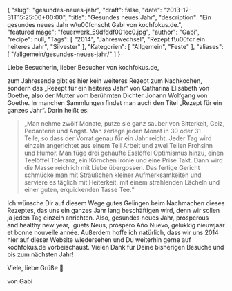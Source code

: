 {
    "slug": "gesundes-neues-jahr",
    "draft": false,
    "date": "2013-12-31T15:25:00+00:00",
    "title": "Gesundes neues Jahr",
    "description": "Ein gesundes neues Jahr w\u00fcnscht Gabi von kochfokus.de.",
    "featuredImage": "feuerwerk_59dfddf001ec0.jpg",
    "author": "Gabi",
    "recipe": null,
    "Tags": [
        "2014",
        "Jahreswechsel",
        "Rezept f\u00fcr ein heiteres Jahr",
        "Silvester"
    ],
    "Kategorien": [
        "Allgemein",
        "Feste"
    ],
    "aliases": [
        "\/allgemein\/gesundes-neues-jahr\/"
    ]
}

Liebe Besucherin, lieber Besucher von kochfokus.de,

zum Jahresende gibt es hier kein weiteres Rezept zum Nachkochen, sondern das &#8222;Rezept für ein heiteres Jahr&#8220; von Catharina Elisabeth von Goethe, also der Mutter vom berühmten Dichter Johann Wolfgang von Goethe. In manchen Sammlungen findet man auch den Titel &#8222;Rezept für ein ganzes Jahr&#8220;. Darin heißt es:

> &#8222;Man nehme zwölf Monate, putze sie ganz sauber von Bitterkeit, Geiz, Pedanterie und Angst. Man zerlege jeden Monat in 30 oder 31 Teile, so dass der Vorrat genau für ein Jahr reicht.
> Jeder Tag wird einzeln angerichtet aus einem Teil Arbeit und zwei Teilen Frohsinn und Humor.
> Man füge drei gehäufte Esslöffel Optimismus hinzu, einen Teelöffel Toleranz, ein Körnchen Ironie und eine Prise Takt.
> Dann wird die Masse reichlich mit Liebe übergossen.
> Das fertige Gericht schmücke man mit Sträußchen kleiner Aufmerksamkeiten
> und serviere es täglich mit Heiterkeit, mit einem strahlenden Lächeln
> und einer guten, erquickenden Tasse Tee.&#8220;

Ich wünsche Dir auf diesem Wege gutes Gelingen beim Nachmachen dieses Rezeptes, das uns ein ganzes Jahr lang beschäftigen wird, denn wir sollen ja jeden Tag einzeln anrichten. Also, gesundes neues Jahr, prosperous and healthy new year,  guets Neus, próspero Año Nuevo, gelukkig nieuwjaar et bonne nouvelle année. Außerdem hoffe ich natürlich, dass wir uns 2014 hier auf dieser Website wiedersehen und Du weiterhin gerne auf kochfokus.de vorbeischaust. Vielen Dank für Deine bisherigen Besuche und bis zum nächsten Jahr!

Viele, liebe Grüße 🙂

von Gabi